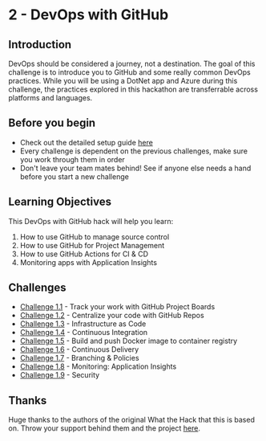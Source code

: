 # 2 - DevOps with GitHub

## Introduction

DevOps should be considered a journey, not a destination. The goal of this challenge is to introduce you to GitHub and some really common DevOps practices. While you will be using a DotNet app and Azure during this challenge, the practices explored in this hackathon are transferrable across platforms and languages.

## Before you begin

* Check out the detailed setup guide [here](../../Setup/readme.md)
* Every challenge is dependent on the previous challenges, make sure you work through them in order
* Don't leave your team mates behind! See if anyone else needs a hand before you start a new challenge


## Learning Objectives

This DevOps with GitHub hack will help you learn:

1. How to use GitHub to manage source control
1. How to use GitHub for Project Management
1. How to use GitHub Actions for CI & CD
1. Monitoring apps with Application Insights

## Challenges
 - [Challenge 1.1](../2%20-%20DevOps%20with%20GitHub/Challenges/1.1/readme.md) - Track your work with GitHub Project Boards
 - [Challenge 1.2](../2%20-%20DevOps%20with%20GitHub/Challenges/1.2/readme.md) - Centralize your code with GitHub Repos
 - [Challenge 1.3](../2%20-%20DevOps%20with%20GitHub/Challenges/1.3/readme.md) - Infrastructure as Code
 - [Challenge 1.4](../2%20-%20DevOps%20with%20GitHub/Challenges/1.4/readme.md) - Continuous Integration
 - [Challenge 1.5](../2%20-%20DevOps%20with%20GitHub/Challenges/1.5/readme.md) - Build and push Docker image to container registry
 - [Challenge 1.6](../2%20-%20DevOps%20with%20GitHub/Challenges/1.6/readme.md) - Continuous Delivery
 - [Challenge 1.7](../2%20-%20DevOps%20with%20GitHub/Challenges/1.7/readme.md) - Branching & Policies
 - [Challenge 1.8](../2%20-%20DevOps%20with%20GitHub/Challenges/1.8/readme.md) - Monitoring: Application Insights
 - [Challenge 1.9](../2%20-%20DevOps%20with%20GitHub/Challenges/1.9/readme.md) - Security


## Thanks

Huge thanks to the authors of the original What the Hack that this is based on. Throw your support behind them and the project [here](https://github.com/microsoft/WhatTheHack/blob/master/031-DevOpsWithGitHub/readme.md).